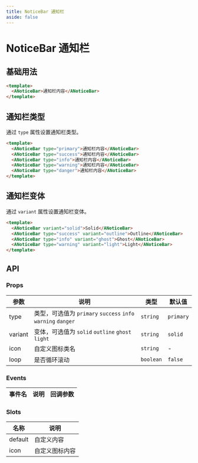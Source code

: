 ```yaml
---
title: NoticeBar 通知栏
aside: false
---
```

# NoticeBar 通知栏

## 基础用法

```html
<template>
  <ANoticeBar>通知栏内容</ANoticeBar>
</template>
```

## 通知栏类型

通过 `type` 属性设置通知栏类型。

```html
<template>
  <ANoticeBar type="primary">通知栏内容</ANoticeBar>
  <ANoticeBar type="success">通知栏内容</ANoticeBar>
  <ANoticeBar type="info">通知栏内容</ANoticeBar>
  <ANoticeBar type="warning">通知栏内容</ANoticeBar>
  <ANoticeBar type="danger">通知栏内容</ANoticeBar>
</template>
```

## 通知栏变体

通过 `variant` 属性设置通知栏变体。

```html
<template>
  <ANoticeBar variant="solid">Solid</ANoticeBar>
  <ANoticeBar type="success" variant="outline">Outline</ANoticeBar>
  <ANoticeBar type="info" variant="ghost">Ghost</ANoticeBar>
  <ANoticeBar type="warning" variant="light">Light</ANoticeBar>
</template>
```

## API

### Props

| 参数 | 说明 | 类型 | 默认值 |
| --- | --- | --- | --- |
| type | 类型，可选值为 `primary` `success` `info` `warning` `danger` | `string` | `primary` |
| variant | 变体，可选值为 `solid` `outline` `ghost` `light` | `string` | `solid` |
| icon | 自定义图标类名 | `string` | - |
| loop | 是否循环滚动 | `boolean` | `false` |

### Events

| 事件名 | 说明 | 回调参数 |
| --- | --- | --- |

### Slots

| 名称 | 说明 |
| --- | --- |
| default | 自定义内容 |
| icon | 自定义图标内容 |
